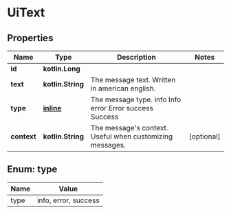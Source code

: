
# UiText

## Properties
| Name | Type | Description | Notes |
| ------------ | ------------- | ------------- | ------------- |
| **id** | **kotlin.Long** |  |  |
| **text** | **kotlin.String** | The message text. Written in american english. |  |
| **type** | [**inline**](#Type) | The message type. info Info error Error success Success |  |
| **context** | **kotlin.String** | The message&#39;s context. Useful when customizing messages. |  [optional] |


<a id="Type"></a>
## Enum: type
| Name | Value |
| ---- | ----- |
| type | info, error, success |



